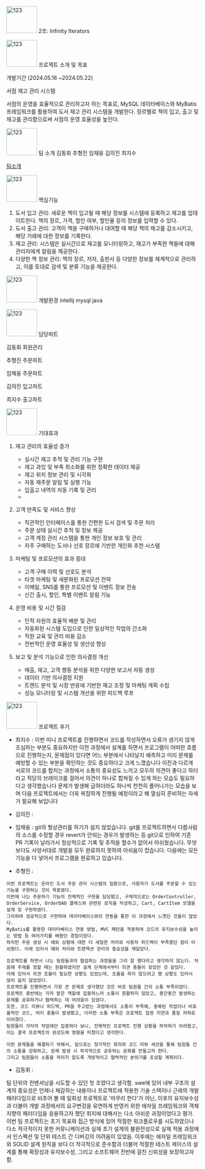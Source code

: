 <img alt="123" src="https://img.shields.io/badge/2조-grey?style=flat&logo=apple music&logoColor=white" width="80px" height="70px"> 2조: Infinity Iterators



<img alt="123" src="https://img.shields.io/badge/프로젝트-000000?style=flat&logo=BookStack&logoColor=white" width="80px" height="70px"> 프로젝트 소개 및 목표

개발기간 (2024.05.16 ~2024.05.22)

서점 재고 관리 시스템

서점의 운영을 효율적으로 관리하고자 하는 목표로, MySQL 데이터베이스와 MyBatis 프레임워크를 활용하여 도서 재고 관리 시스템을 개발한다. 장르별로 책의 입고, 출고 및 재고를 관리함으로써 서점의 운영 효율성을 높인다.

<img alt="123" src="https://img.shields.io/badge/팀 소개-blue?style=flat&logo=adventofcode&logoColor=white" width="80px" height="70px"> 팀 소개
김동휘
추형진
임채웅
김의진
최지수

[팀소개](https://www.notion.so/3d65537c332d453192510b8be0f4178e?pvs=21)

<img alt="123" src="https://img.shields.io/badge/핵심기능-grey?style=flat&logo=airtransat&logoColor=white" width="80px" height="70px"> 핵심기능

1. 도서 입고 관리: 새로운 책이 입고될 때 해당 정보를 시스템에 등록하고 재고를 업데이트한다. 책의 장르, 가격, 할인 여부, 할인율 등의 정보를 입력할 수 있다.
2. 도서 출고 관리: 고객이 책을 구매하거나 대여할 때 해당 책의 재고를 감소시키고, 해당 거래에 대한 정보를 기록한다.
3. 재고 관리: 시스템은 실시간으로 재고를 모니터링하고, 재고가 부족한 책들에 대해 관리자에게 알림을 제공한다.
4. 다양한 책 정보 관리: 책의 장르, 저자, 출판사 등 다양한 정보를 체계적으로 관리하고, 이를 토대로 검색 및 분류 기능을 제공한다.


<img alt="123" src="https://img.shields.io/badge/개발환경-red?style=flat&logo=amazonlumberyard&logoColor=white" width="80px" height="70px"> 개발환경 intellij mysql java 

 <img alt="123" src="https://img.shields.io/badge/담당파트-green?style=flat&logo=amazoniam&logoColor=white" width="80px" height="70px"> 담당파트

 김동휘
 회원관리

추형진
 주문파트

임채웅
 주문파트

김의진
 입고파트

최지수
 출고파트

<img alt="123" src="https://img.shields.io/badge/기대효과-aqua?style=flat&logo=anycubic&logoColor=white" width="80px" height="70px"> 기대효과

 1. 재고 관리의 효율성 증가
    - 실시간 재고 추적 및 관리 기능 구현
    - 재고 과잉 및 부족 최소화를 위한 정확한 데이터 제공
    - 재고 위치 정보 관리 및 시각화
    - 자동 재주문 알림 및 실행 기능
    - 입출고 내역의 자동 기록 및 관리
    - 
2. 고객 만족도 및 서비스 향상
    - 직관적인 인터페이스를 통한 간편한 도서 검색 및 주문 처리
    - 주문 상태 실시간 추적 및 정보 제공
    - 고객 계정 관리 시스템을 통한 개인 정보 보호 및 관리
    - 자주 구매하는 도서나 선호 장르에 기반한 개인화 추천 시스템
      
3. 마케팅 및 프로모션의 효과 증대
    - 고객 구매 이력 및 선호도 분석
    - 타겟 마케팅 및 세분화된 프로모션 전략
    - 이메일, SNS를 통한 프로모션 및 이벤트 정보 전송
    - 신간 출시, 할인, 특별 이벤트 알림 기능
      
4. 운영 비용 및 시간 절감
    - 인적 자원의 효율적 배분 및 관리
    - 자동화된 시스템 도입으로 인한 일상적인 작업의 간소화
    - 직원 교육 및 관리 비용 감소 
    - 전반적인 운영 효율성 및 생산성 향상
      
5. 보고 및 분석 기능으로 인한 의사결정 개선
    - 매출, 재고, 고객 행동 분석을 위한 다양한 보고서 자동 생성
    - 데이터 기반 의사결정 지원
    - 트렌드 분석 및 시장 반응에 기반한 재고 조정 및 마케팅 계획 수립
    - 성능 모니터링 및 시스템 개선을 위한 피드백 루프
  
<img alt="123" src="https://img.shields.io/badge/후기-143453?style=flat&logo=red&logoColor=white" width="80px" height="70px"> 프로젝트 후기
- 최지수 :
이번 미니 프로젝트를 진행하면서 코드를 작성하면서 오류가 생기지 않게 조심하는 부분도 중요하지만 이전 과정에서 설계를 하면서 프로그램이 어떠한 흐름으로 진행하는지, 문제점이 있다면 어느 부분에서
나타날지 예측하고 미리 문제를 예방할 수 있는 부분을 확인하는 것도 중요하다고 크게 느꼈습니다 이전과 다르게 서로의 코드를 합치는 과정에서 소통의 중요성도 느끼고
모두의 의견이 좋다고 하더라고 적당히 브레이크를 걸어서 의견이 하나로 합쳐질 수 있게 하는 모습도 필요하다고 생각했습니다 문제가 발생해 급하더라도 하나씩 천천히 풀어나가는 모습을 보며
다음 프로젝트에서는 더욱 복잡하게 진행될 예정이라고 해 열심히 준비하는 자세가 필요해 보입니다

- 김의진 :




- 임채웅 : git의 형상관리를 하기가 쉽지 않았습니다. git를 프로젝트하면서 다름사람의 소스를 수정할 경우 revert가 안되는 경우가 발생하는 등 git으로 인하여 기존 PR 기록이 날라가서 정상적으로 기록 및 추적을 할수가 없어서
  아쉬웠습니다.
  무엇보다도 사양서대로 개발을 모두 완료하지 못하여 아쉬움이 컸습니다. 다음에는 모든 기능을 다 넣어서 프로그램을 완료하고 있습니다.



- 추형진 :
```
이번 프로젝트는 온라인 도서 주문 관리 시스템의 일환으로, 사용자가 도서를 주문할 수 있는 기능을 구현하는 것이 목표였다.
이번에 나는 주문하기 기능의 전체적인 구현을 담당헸고, 구체적으로는 OrderController, OrderService, OrderDAO 클래스와 관련된 로직을 작성하고, Cart, CartItem 모델을 설계 및 구현하였다.
그리하여 성공적으로 구현하여 데이터베이스와의 연동을 통한 이 과정에서 느꼇던 것들이 많았다.
MyBatis를 활용한 데이터베이스 연동 방법, MVC 패턴을 적용하여 코드의 유지보수성을 높이는 방법 등 여러가지를 배웠던 경험이었다.
하지만 주문 생성 시 예외 상황에 대한 더 세밀한 처리와 사용자 피드백이 부족했던 점이 아쉬웠다. 이에 있어서 예외 처리와 트랜잭션 관리의 중요성을 깨달았다.

프로젝트를 하면서 나는 팀원들과의 협업하는 과정을을 그리 잘 했다라고 생각하지 않는다. 처음에 주제를 정할 때는 원활하였지만 설계 단계에서부터 의견 충돌이 잦았던 것 같았다.
이에 있어서 의견 조율이 필요한 상황도 있었는데, 조율을 하지 않으려고 했 상황도 있어서 많이 쉽지 않았었다.
프로젝트를 진행하면서 가장 큰 문제로 생각했던 것은 바로 팀원들 간의 소통 부족이었다.
프로젝트 중반에는 각자 맡은 역할에 집중하느라 소통이 원활하지 않았고, 중간중간 발생하는 문제를 공유하거나 협력하는 데 어려움이 있었다.
또한, 코드 리뷰나 피드백, PR을 주고받는 과정에서도 소통이 부족해, 중복된 작업이나 비효율적인 코드, 머지 충돌이 발생했고, 이러한 소통 부족은 프로젝트 일정 지연과 품질 저하로 이어졌다.
팀원들이 각자의 작업에만 집중하다 보니, 전체적인 프로젝트 진행 상황을 파악하기 어려웠고, 이는 결국 프로젝트의 완성도에 영향을 미쳤다고 생각한다.

이런 문제들을 해결하기 위해서, 앞으로는 정기적인 회의와 코드 리뷰 세션을 통해 팀원들 간의 소통을 강화하고, 문제 발생 시 즉각적으로 공유하는 문화를 만들고자 한다.
그리고 팀원들이 소통을 꺼리지 않도록 개방적이고 협력적인 분위기를 조성할 계획이다.
```


- 김동휘 :

팀 단위의 컨벤셔닝을 시도할 수 있던 첫 조였다고 생각함. 
swe에 있어 내부 구조의 설계의 중요성은 언제나 체감하는 내용이나 프로젝트에 적용한 기술 스택이나 근래의 개발 패러다임으로 비추어 볼 때 일회성 프로젝트로 '마무리 한다'가 아닌, 이후의 유지보수성과 더불어 개발 과정에서의 요구변겅을 유연하게 반영키 위한 애자일 프레임워크와 객체지향의 패러다임을 응용하고자 했던 취지에 대해서는 다소 아쉬운 과정이었다고 평가. 이번 팀 프로젝트는 초기 목표와 접근 방식에 있어 적절한 워크플로우를 시도하였으나 다소 적극적이지 못한 커뮤니케이션과 실제 초기 설계의 불완전성으로 실제 적용 과정에서 인스펙션 및 단위 테스트 간 디버깅의 어려움이 있었음. 
이후에는 애자일 프레임워크와 SOLID 설계 원칙을 보다 더 적극적으로 준수함과 더불어 적절한 테스트 케이스의 설계를 통해 확장성과 유지보수성, 그리고 소프트웨어 전반에 걸친 신뢰성을 보장하고자 함. 
